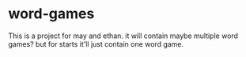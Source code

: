 # word-games

This is a project for may and ethan. it will contain maybe multiple word games? but for starts it'll just contain one word game.

##
